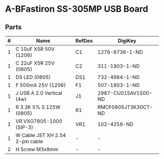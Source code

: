# A-BFastiron SS-305MP USB Board

## Parts

| #  | Name                            | RefDes   | DigiKey                  |
|---:|---------------------------------|----------|--------------------------|
|  1 | C 10uF X5R 50V (1206)           | C1       | 1276-6736-1-ND           |
|  1 | C 22uF X5R 25V (0805)           | C2       | 311-1903-1-ND            |
|  1 | DS LED (0805)                   | DS1      | 732-4984-1-ND            |
|  1 | F 500mA 25V (1206)              | F1       | 507-1803-1-ND            |
|  1 | J USB A 2.0 Vertical (4w)       | J1       | 2987-CU01SAV1S00-ND      |
|  1 | R 3.3K 5% 0.125W (0805)         | R1       | RMCF0805JT3K30CT-ND      |
|  1 | VR VXO7805-1000 (SIP-3)         | VR1      | 102-4258-ND              |
|  1 | W Cable JST XH 2.54 2-pin cable | -        | -                        |
|  2 | H Screw M3x8mm                  | -        | -                        |
